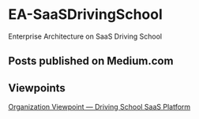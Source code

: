 # EA-SaaSDrivingSchool
Enterprise Architecture on SaaS Driving School

## Posts published on Medium.com

## Viewpoints
[Organization Viewpoint — Driving School SaaS Platform](https://medium.com/p/2e22fcc54fd5)
